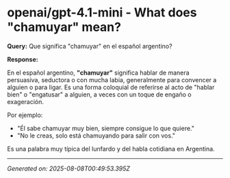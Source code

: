 # openai/gpt-4.1-mini - What does "chamuyar" mean?

**Query:** Que significa "chamuyar" en el español argentino?



**Response:**

En el español argentino, **"chamuyar"** significa hablar de manera persuasiva, seductora o con mucha labia, generalmente para convencer a alguien o para ligar. Es una forma coloquial de referirse al acto de "hablar bien" o "engatusar" a alguien, a veces con un toque de engaño o exageración.

Por ejemplo:
- "Él sabe chamuyar muy bien, siempre consigue lo que quiere."
- "No le creas, solo está chamuyando para salir con vos."

Es una palabra muy típica del lunfardo y del habla cotidiana en Argentina.

---
*Generated on: 2025-08-08T00:49:53.395Z*
